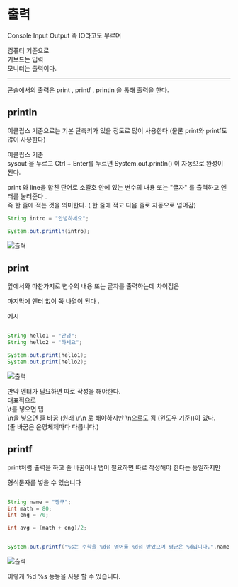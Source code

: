 


# 출력
Console Input Output  즉 IO라고도 부르며 

컴퓨터 기준으로  
키보드는 입력  
모니터는 출력이다.  

---

콘솔에서의 출력은 print , printf , println 을 통해 출력을 한다.

## println
이클립스 기준으로는 기본 단축키가 있을 정도로 많이 사용한다 (물론 print와 printf도 많이 사용한다)  

이클립스 기준  
sysout 을 누르고 Ctrl + Enter를 누르면 System.out.println() 이 자동으로 완성이 된다.

print 와 line을 합친 단어로 소괄호 안에 있는 변수의 내용 또는 "글자" 를 출력하고 엔터를 눌러준다 .  
즉 한 줄에 적는 것을 의미한다. ( 한 줄에 적고 다음 줄로 자동으로 넘어감)

```java
String intro = "안녕하세요";

System.out.println(intro);


```

![출력]()
## print

앞에서와 마찬가지로 변수의 내용 또는 글자를 출력하는데 차이점은 

마지막에 엔터 없이 쭉 나열이 된다 . 

예시 
```java

String hello1 = "안녕";
String hello2 = "하세요";

System.out.print(hello1);
System.out.print(hello2);
```


![출력]()

만약 엔터가 필요하면 따로 작성을 해야한다.   
대표적으로  
\\t를 넣으면 탭  
\\n을 넣으면 줄 바꿈 (원래 \\r\\n 로 해야하지만 \n으로도 됨 (윈도우 기준))이 있다.  
(줄 바꿈은 운영체제마다 다릅니다.)  


## printf

print처럼 출력을 하고 줄 바꿈이나 탭이 필요하면 따로 작성해야 한다는 동일하지만 

형식문자를 넣을 수 있습니다

```java

String name = "짱구";
int math = 80;
int eng = 70;

int avg = (math + eng)/2;


System.out.printf("%s는 수학을 %d점 영어를 %d점 받았으며 평균은 %d입니다.",name,math,eng,avg);

```

![출력]()

이렇게 %d %s 등등을 사용 할 수 있습니다.
